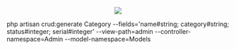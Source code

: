 <p align="center"><img src="https://laravel.com/assets/img/components/logo-laravel.svg"></p>

php artisan crud:generate Category --fields='name#string; category#string; status#integer; serial#integer' --view-path=admin --controller-namespace=Admin --model-namespace=Models